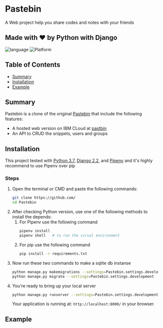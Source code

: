 # Pastebin

A Web project help you share
codes and notes with your friends 
## Made with ❤ by Python with Django
![language](https://img.shields.io/badge/language-Python-lightgrey.svg)
![Platform](https://img.shields.io/badge/platform-DJANGO-lightgrey.svg)

## Table of Contents
* [Summary](#summary)
* [Installation](#Installation)
* [Example](#Example)


<a name="summary"></a>
## Summary
Pastebin is a clone of the original [Pastebin](https://pastebin.com/) that include the following features:

- A hosted web version on IBM CLoud at [pastbin](https://pastebin.eu-gb.mybluemix.net/) 
- An API to CRUD the snippets, users and groups


<a name="Installation"></a>
## Installation
This project tested with [Python 3.7](https://www.python.org/downloads/release/python-373/), [Django 2.2](https://www.djangoproject.com/download/), and [Pipenv](https://docs.pipenv.org/en/latest/#install-pipenv-today) and it's highly recommend to use Pipenv over pip
### Steps
1. Open the terminal or CMD and paste the following commands:
    ```bash
    git clone https://github.com/
    cd Pastebin
    ```
2. After checking Python version, use one of the following methods to install the depends:
    1. For Pipenv use the following command
        ```bash
        pipenv install
        pipenv shell   # to run the virual environment
        ```    
    2. For pip use the following command
        ```bash
        pip install -r requirements.txt
        ```
3. Now run these two commands to make a sqlite db instanse
    ```bash
    python manage.py makemigrations --settings=Pastebin.settings.development
    python manage.py migrate --settings=Pastebin.settings.development
    ```
4. You're ready to bring up your local server
    ```bash
    python manage.py runserver --settings=Pastebin.settings.development
    ```
    Your application is running at: `http://localhost:8000/` in your browser.
<a name="Example"></a>
## Example
